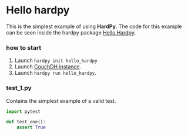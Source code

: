 # Hello hardpy

This is the simplest example of using **HardPy**.
The code for this example can be seen inside the hardpy package [Hello Hardpy](https://github.com/everypinio/hardpy/tree/main/examples/project/hello_hardpy).

### how to start

1. Launch `hardpy init hello_hardpy`
2. Launch [CouchDH instance](../documentation/database.md#couchdb-instance).
3. Launch `hardpy run hello_hardpy`.

### test_1.py

Contains the simplest example of a valid test.

```python
import pytest

def test_one():
    assert True
```
